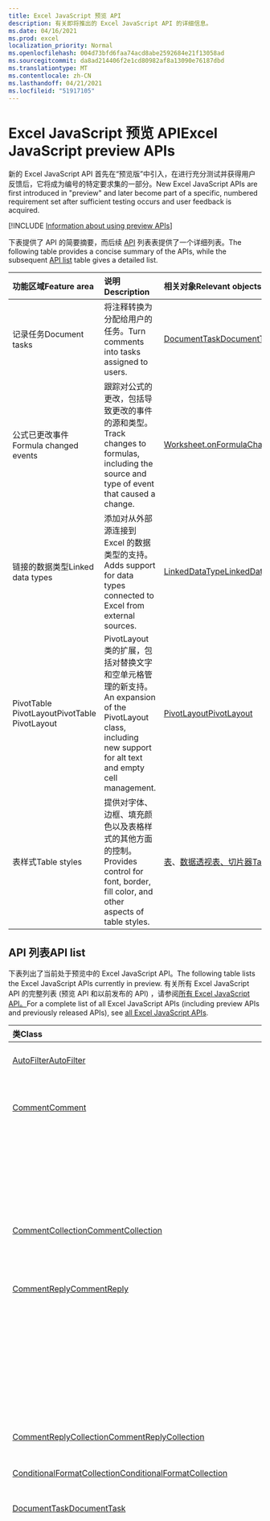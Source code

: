 ```yaml
---
title: Excel JavaScript 预览 API
description: 有关即将推出的 Excel JavaScript API 的详细信息。
ms.date: 04/16/2021
ms.prod: excel
localization_priority: Normal
ms.openlocfilehash: 004d73bfd6faa74acd8abe2592684e21f13058ad
ms.sourcegitcommit: da8ad214406f2e1cd80982af8a13090e76187dbd
ms.translationtype: MT
ms.contentlocale: zh-CN
ms.lasthandoff: 04/21/2021
ms.locfileid: "51917105"
---
```

# <a name="excel-javascript-preview-apis"></a><span data-ttu-id="39958-103">Excel JavaScript 预览 API</span><span class="sxs-lookup"><span data-stu-id="39958-103">Excel JavaScript preview APIs</span></span>

<span data-ttu-id="39958-104">新的 Excel JavaScript API 首先在“预览版”中引入，在进行充分测试并获得用户反馈后，它将成为编号的特定要求集的一部分。</span><span class="sxs-lookup"><span data-stu-id="39958-104">New Excel JavaScript APIs are first introduced in "preview" and later become part of a specific, numbered requirement set after sufficient testing occurs and user feedback is acquired.</span></span>

[!INCLUDE [Information about using preview APIs](../../includes/using-preview-apis-host.md)]

<span data-ttu-id="39958-105">下表提供了 API 的简要摘要，而后续 [API](#api-list) 列表表提供了一个详细列表。</span><span class="sxs-lookup"><span data-stu-id="39958-105">The following table provides a concise summary of the APIs, while the subsequent [API list](#api-list) table gives a detailed list.</span></span>

| <span data-ttu-id="39958-106">功能区域</span><span class="sxs-lookup"><span data-stu-id="39958-106">Feature area</span></span> | <span data-ttu-id="39958-107">说明</span><span class="sxs-lookup"><span data-stu-id="39958-107">Description</span></span> | <span data-ttu-id="39958-108">相关对象</span><span class="sxs-lookup"><span data-stu-id="39958-108">Relevant objects</span></span> |
|:--- |:--- |:--- |
| <span data-ttu-id="39958-109">记录任务</span><span class="sxs-lookup"><span data-stu-id="39958-109">Document tasks</span></span> | <span data-ttu-id="39958-110">将注释转换为分配给用户的任务。</span><span class="sxs-lookup"><span data-stu-id="39958-110">Turn comments into tasks assigned to users.</span></span> | [<span data-ttu-id="39958-111">DocumentTask</span><span class="sxs-lookup"><span data-stu-id="39958-111">DocumentTask</span></span>](/javascript/api/excel/excel.documenttask) |
| <span data-ttu-id="39958-112">公式已更改事件</span><span class="sxs-lookup"><span data-stu-id="39958-112">Formula changed events</span></span> | <span data-ttu-id="39958-113">跟踪对公式的更改，包括导致更改的事件的源和类型。</span><span class="sxs-lookup"><span data-stu-id="39958-113">Track changes to formulas, including the source and type of event that caused a change.</span></span> | [<span data-ttu-id="39958-114">Worksheet.onFormulaChanged</span><span class="sxs-lookup"><span data-stu-id="39958-114">Worksheet.onFormulaChanged</span></span>](/javascript/api/excel/excel.worksheet#onFormulaChanged)|
| <span data-ttu-id="39958-115">链接的数据类型</span><span class="sxs-lookup"><span data-stu-id="39958-115">Linked data types</span></span> | <span data-ttu-id="39958-116">添加对从外部源连接到 Excel 的数据类型的支持。</span><span class="sxs-lookup"><span data-stu-id="39958-116">Adds support for data types connected to Excel from external sources.</span></span> | [<span data-ttu-id="39958-117">LinkedDataType</span><span class="sxs-lookup"><span data-stu-id="39958-117">LinkedDataType</span></span>](/javascript/api/excel/excel.linkeddatatype)|
| <span data-ttu-id="39958-118">PivotTable PivotLayout</span><span class="sxs-lookup"><span data-stu-id="39958-118">PivotTable PivotLayout</span></span> | <span data-ttu-id="39958-119">PivotLayout 类的扩展，包括对替换文字和空单元格管理的新支持。</span><span class="sxs-lookup"><span data-stu-id="39958-119">An expansion of the PivotLayout class, including new support for alt text and empty cell management.</span></span> | [<span data-ttu-id="39958-120">PivotLayout</span><span class="sxs-lookup"><span data-stu-id="39958-120">PivotLayout</span></span>](/javascript/api/excel/excel.pivotlayout) |
| <span data-ttu-id="39958-121">表样式</span><span class="sxs-lookup"><span data-stu-id="39958-121">Table styles</span></span> | <span data-ttu-id="39958-122">提供对字体、边框、填充颜色以及表格样式的其他方面的控制。</span><span class="sxs-lookup"><span data-stu-id="39958-122">Provides control for font, border, fill color, and other aspects of table styles.</span></span> | <span data-ttu-id="39958-123">[表](/javascript/api/excel/excel.table)、[数据透视表](/javascript/api/excel/excel.pivottable)[、切片器](/javascript/api/excel/excel.slicer)</span><span class="sxs-lookup"><span data-stu-id="39958-123">[Table](/javascript/api/excel/excel.table), [PivotTable](/javascript/api/excel/excel.pivottable), [Slicer](/javascript/api/excel/excel.slicer)</span></span> |

## <a name="api-list"></a><span data-ttu-id="39958-124">API 列表</span><span class="sxs-lookup"><span data-stu-id="39958-124">API list</span></span>

<span data-ttu-id="39958-125">下表列出了当前处于预览中的 Excel JavaScript API。</span><span class="sxs-lookup"><span data-stu-id="39958-125">The following table lists the Excel JavaScript APIs currently in preview.</span></span> <span data-ttu-id="39958-126">有关所有 Excel JavaScript API 的完整列表 (预览 API 和以前发布的 API) ，请参阅[所有 Excel JavaScript API。](/javascript/api/excel?view=excel-js-preview&preserve-view=true)</span><span class="sxs-lookup"><span data-stu-id="39958-126">For a complete list of all Excel JavaScript APIs (including preview APIs and previously released APIs), see [all Excel JavaScript APIs](/javascript/api/excel?view=excel-js-preview&preserve-view=true).</span></span>

| <span data-ttu-id="39958-127">类</span><span class="sxs-lookup"><span data-stu-id="39958-127">Class</span></span> | <span data-ttu-id="39958-128">域</span><span class="sxs-lookup"><span data-stu-id="39958-128">Fields</span></span> | <span data-ttu-id="39958-129">说明</span><span class="sxs-lookup"><span data-stu-id="39958-129">Description</span></span> |
|:---|:---|:---|
|[<span data-ttu-id="39958-130">AutoFilter</span><span class="sxs-lookup"><span data-stu-id="39958-130">AutoFilter</span></span>](/javascript/api/excel/excel.autofilter)|[<span data-ttu-id="39958-131">clearColumnCriteria (columnIndex： number) </span><span class="sxs-lookup"><span data-stu-id="39958-131">clearColumnCriteria(columnIndex: number)</span></span>](/javascript/api/excel/excel.autofilter#clearcolumncriteria-columnindex-)|<span data-ttu-id="39958-132">清除自动筛选器的筛选条件。</span><span class="sxs-lookup"><span data-stu-id="39958-132">Clears the filter criteria of the AutoFilter.</span></span>|
|[<span data-ttu-id="39958-133">Comment</span><span class="sxs-lookup"><span data-stu-id="39958-133">Comment</span></span>](/javascript/api/excel/excel.comment)|[<span data-ttu-id="39958-134">assignTask (：Identity) </span><span class="sxs-lookup"><span data-stu-id="39958-134">assignTask(assignee: Identity)</span></span>](/javascript/api/excel/excel.comment#assigntask-assignee-)|<span data-ttu-id="39958-135">将附加到注释的任务作为委派者分配给给定用户。</span><span class="sxs-lookup"><span data-stu-id="39958-135">Assigns the task attached to the comment to the given user as an assignee.</span></span>|
||[<span data-ttu-id="39958-136">getTask () </span><span class="sxs-lookup"><span data-stu-id="39958-136">getTask()</span></span>](/javascript/api/excel/excel.comment#gettask--)|<span data-ttu-id="39958-137">获取与此注释关联的任务。</span><span class="sxs-lookup"><span data-stu-id="39958-137">Gets the task associated with this comment.</span></span>|
||[<span data-ttu-id="39958-138">getTaskOrNullObject () </span><span class="sxs-lookup"><span data-stu-id="39958-138">getTaskOrNullObject()</span></span>](/javascript/api/excel/excel.comment#gettaskornullobject--)|<span data-ttu-id="39958-139">获取与此注释关联的任务。</span><span class="sxs-lookup"><span data-stu-id="39958-139">Gets the task associated with this comment.</span></span>|
|[<span data-ttu-id="39958-140">CommentCollection</span><span class="sxs-lookup"><span data-stu-id="39958-140">CommentCollection</span></span>](/javascript/api/excel/excel.commentcollection)|[<span data-ttu-id="39958-141">getItemOrNullObject (commentId： string) </span><span class="sxs-lookup"><span data-stu-id="39958-141">getItemOrNullObject(commentId: string)</span></span>](/javascript/api/excel/excel.commentcollection#getitemornullobject-commentid-)|<span data-ttu-id="39958-142">根据其 ID 从集合中获取批注。</span><span class="sxs-lookup"><span data-stu-id="39958-142">Gets a comment from the collection based on its ID.</span></span>|
|[<span data-ttu-id="39958-143">CommentReply</span><span class="sxs-lookup"><span data-stu-id="39958-143">CommentReply</span></span>](/javascript/api/excel/excel.commentreply)|[<span data-ttu-id="39958-144">assignTask (：Identity) </span><span class="sxs-lookup"><span data-stu-id="39958-144">assignTask(assignee: Identity)</span></span>](/javascript/api/excel/excel.commentreply#assigntask-assignee-)|<span data-ttu-id="39958-145">将附加到注释的任务分配给指定用户作为唯一的代理人。</span><span class="sxs-lookup"><span data-stu-id="39958-145">Assigns the task attached to the comment to the given user as the sole assignee.</span></span>|
||[<span data-ttu-id="39958-146">getTask () </span><span class="sxs-lookup"><span data-stu-id="39958-146">getTask()</span></span>](/javascript/api/excel/excel.commentreply#gettask--)|<span data-ttu-id="39958-147">获取与此批注回复线程相关联的任务。</span><span class="sxs-lookup"><span data-stu-id="39958-147">Gets the task associated with this comment reply's thread.</span></span>|
||[<span data-ttu-id="39958-148">getTaskOrNullObject () </span><span class="sxs-lookup"><span data-stu-id="39958-148">getTaskOrNullObject()</span></span>](/javascript/api/excel/excel.commentreply#gettaskornullobject--)|<span data-ttu-id="39958-149">获取与此批注回复线程相关联的任务。</span><span class="sxs-lookup"><span data-stu-id="39958-149">Gets the task associated with this comment reply's thread.</span></span>|
|[<span data-ttu-id="39958-150">CommentReplyCollection</span><span class="sxs-lookup"><span data-stu-id="39958-150">CommentReplyCollection</span></span>](/javascript/api/excel/excel.commentreplycollection)|[<span data-ttu-id="39958-151">getItemOrNullObject (commentReplyId： string) </span><span class="sxs-lookup"><span data-stu-id="39958-151">getItemOrNullObject(commentReplyId: string)</span></span>](/javascript/api/excel/excel.commentreplycollection#getitemornullobject-commentreplyid-)|<span data-ttu-id="39958-152">返回由其 ID 标识的批注回复。</span><span class="sxs-lookup"><span data-stu-id="39958-152">Returns a comment reply identified by its ID.</span></span>|
|[<span data-ttu-id="39958-153">ConditionalFormatCollection</span><span class="sxs-lookup"><span data-stu-id="39958-153">ConditionalFormatCollection</span></span>](/javascript/api/excel/excel.conditionalformatcollection)|[<span data-ttu-id="39958-154">getItemOrNullObject(id: string)</span><span class="sxs-lookup"><span data-stu-id="39958-154">getItemOrNullObject(id: string)</span></span>](/javascript/api/excel/excel.conditionalformatcollection#getitemornullobject-id-)|<span data-ttu-id="39958-155">返回由 ID 标识的条件格式。</span><span class="sxs-lookup"><span data-stu-id="39958-155">Returns a conditional format identified by its ID.</span></span>|
|[<span data-ttu-id="39958-156">DocumentTask</span><span class="sxs-lookup"><span data-stu-id="39958-156">DocumentTask</span></span>](/javascript/api/excel/excel.documenttask)|[<span data-ttu-id="39958-157">percentComplete</span><span class="sxs-lookup"><span data-stu-id="39958-157">percentComplete</span></span>](/javascript/api/excel/excel.documenttask#percentcomplete)|<span data-ttu-id="39958-158">指定任务的完成百分比。</span><span class="sxs-lookup"><span data-stu-id="39958-158">Specifies the completion percentage of the task.</span></span>|
||[<span data-ttu-id="39958-159">priority</span><span class="sxs-lookup"><span data-stu-id="39958-159">priority</span></span>](/javascript/api/excel/excel.documenttask#priority)|<span data-ttu-id="39958-160">指定任务的优先级。</span><span class="sxs-lookup"><span data-stu-id="39958-160">Specifies the priority of the task.</span></span>|
||[<span data-ttu-id="39958-161">assignees</span><span class="sxs-lookup"><span data-stu-id="39958-161">assignees</span></span>](/javascript/api/excel/excel.documenttask#assignees)|<span data-ttu-id="39958-162">返回任务的被分配者的集合。</span><span class="sxs-lookup"><span data-stu-id="39958-162">Returns a collection of assignees of the task.</span></span>|
||[<span data-ttu-id="39958-163">更改</span><span class="sxs-lookup"><span data-stu-id="39958-163">changes</span></span>](/javascript/api/excel/excel.documenttask#changes)|<span data-ttu-id="39958-164">获取任务的更改记录。</span><span class="sxs-lookup"><span data-stu-id="39958-164">Gets the change records of the task.</span></span>|
||[<span data-ttu-id="39958-165">comment</span><span class="sxs-lookup"><span data-stu-id="39958-165">comment</span></span>](/javascript/api/excel/excel.documenttask#comment)|<span data-ttu-id="39958-166">获取与任务关联的注释。</span><span class="sxs-lookup"><span data-stu-id="39958-166">Gets the comment associated with the task.</span></span>|
||[<span data-ttu-id="39958-167">completedBy</span><span class="sxs-lookup"><span data-stu-id="39958-167">completedBy</span></span>](/javascript/api/excel/excel.documenttask#completedby)|<span data-ttu-id="39958-168">获取已完成该任务的最新用户。</span><span class="sxs-lookup"><span data-stu-id="39958-168">Gets the most recent user to have completed the task.</span></span>|
||[<span data-ttu-id="39958-169">completedDateTime</span><span class="sxs-lookup"><span data-stu-id="39958-169">completedDateTime</span></span>](/javascript/api/excel/excel.documenttask#completeddatetime)|<span data-ttu-id="39958-170">获取任务的完成日期和时间。</span><span class="sxs-lookup"><span data-stu-id="39958-170">Gets the date and time that the task was completed.</span></span>|
||[<span data-ttu-id="39958-171">createdBy</span><span class="sxs-lookup"><span data-stu-id="39958-171">createdBy</span></span>](/javascript/api/excel/excel.documenttask#createdby)|<span data-ttu-id="39958-172">获取创建任务的用户。</span><span class="sxs-lookup"><span data-stu-id="39958-172">Gets the user who created the task.</span></span>|
||[<span data-ttu-id="39958-173">createdDateTime</span><span class="sxs-lookup"><span data-stu-id="39958-173">createdDateTime</span></span>](/javascript/api/excel/excel.documenttask#createddatetime)|<span data-ttu-id="39958-174">获取任务的创建日期和时间。</span><span class="sxs-lookup"><span data-stu-id="39958-174">Gets the date and time that the task was created.</span></span>|
||[<span data-ttu-id="39958-175">id</span><span class="sxs-lookup"><span data-stu-id="39958-175">id</span></span>](/javascript/api/excel/excel.documenttask#id)|<span data-ttu-id="39958-176">获取任务的 ID。</span><span class="sxs-lookup"><span data-stu-id="39958-176">Gets the ID of the task.</span></span>|
||[<span data-ttu-id="39958-177">setStartAndDueDateTime (startDateTime： Date， dueDateTime： Date) </span><span class="sxs-lookup"><span data-stu-id="39958-177">setStartAndDueDateTime(startDateTime: Date, dueDateTime: Date)</span></span>](/javascript/api/excel/excel.documenttask#setstartandduedatetime-startdatetime--duedatetime-)|<span data-ttu-id="39958-178">更改任务的开始日期和截止日期。</span><span class="sxs-lookup"><span data-stu-id="39958-178">Changes the start and the due dates of the task.</span></span>|
||[<span data-ttu-id="39958-179">startAndDueDateTime</span><span class="sxs-lookup"><span data-stu-id="39958-179">startAndDueDateTime</span></span>](/javascript/api/excel/excel.documenttask#startandduedatetime)|<span data-ttu-id="39958-180">获取或设置任务应开始和到期的日期和时间。</span><span class="sxs-lookup"><span data-stu-id="39958-180">Gets or sets the date and time the task should start and is due.</span></span>|
||[<span data-ttu-id="39958-181">title</span><span class="sxs-lookup"><span data-stu-id="39958-181">title</span></span>](/javascript/api/excel/excel.documenttask#title)|<span data-ttu-id="39958-182">指定任务的标题。</span><span class="sxs-lookup"><span data-stu-id="39958-182">Specifies title of the task.</span></span>|
|[<span data-ttu-id="39958-183">DocumentTaskChange</span><span class="sxs-lookup"><span data-stu-id="39958-183">DocumentTaskChange</span></span>](/javascript/api/excel/excel.documenttaskchange)|[<span data-ttu-id="39958-184">被分派人</span><span class="sxs-lookup"><span data-stu-id="39958-184">assignee</span></span>](/javascript/api/excel/excel.documenttaskchange#assignee)|<span data-ttu-id="39958-185">表示分配给更改记录类型的任务的用户，或者从更改记录类型的任务 `assign` 中取消 `unassign` 分配的用户。</span><span class="sxs-lookup"><span data-stu-id="39958-185">Represents the user assigned to the task for an `assign` change record type, or the user unassigned from the task for an `unassign` change record type.</span></span>|
||[<span data-ttu-id="39958-186">changedBy</span><span class="sxs-lookup"><span data-stu-id="39958-186">changedBy</span></span>](/javascript/api/excel/excel.documenttaskchange#changedby)|<span data-ttu-id="39958-187">表示创建或更改任务的用户。</span><span class="sxs-lookup"><span data-stu-id="39958-187">Represents the user who created or changed the task.</span></span>|
||[<span data-ttu-id="39958-188">commentId</span><span class="sxs-lookup"><span data-stu-id="39958-188">commentId</span></span>](/javascript/api/excel/excel.documenttaskchange#commentid)|<span data-ttu-id="39958-189">表示 任务更改锁定的 或 `Comment` `CommentReply` 的 ID。</span><span class="sxs-lookup"><span data-stu-id="39958-189">Represents the ID of the `Comment` or `CommentReply` to which the task change is anchored.</span></span>|
||[<span data-ttu-id="39958-190">createdDateTime</span><span class="sxs-lookup"><span data-stu-id="39958-190">createdDateTime</span></span>](/javascript/api/excel/excel.documenttaskchange#createddatetime)|<span data-ttu-id="39958-191">表示任务更改记录的创建日期和时间。</span><span class="sxs-lookup"><span data-stu-id="39958-191">Represents the creation date and time of the task change record.</span></span>|
||[<span data-ttu-id="39958-192">dueDateTime</span><span class="sxs-lookup"><span data-stu-id="39958-192">dueDateTime</span></span>](/javascript/api/excel/excel.documenttaskchange#duedatetime)|<span data-ttu-id="39958-193">表示任务的截止日期和时间，以 UTC 时区表示。</span><span class="sxs-lookup"><span data-stu-id="39958-193">Represents the task's due date and time, in UTC time zone.</span></span>|
||[<span data-ttu-id="39958-194">id</span><span class="sxs-lookup"><span data-stu-id="39958-194">id</span></span>](/javascript/api/excel/excel.documenttaskchange#id)|<span data-ttu-id="39958-195">任务更改记录的 ID。</span><span class="sxs-lookup"><span data-stu-id="39958-195">ID for the task change record.</span></span>|
||[<span data-ttu-id="39958-196">percentComplete</span><span class="sxs-lookup"><span data-stu-id="39958-196">percentComplete</span></span>](/javascript/api/excel/excel.documenttaskchange#percentcomplete)|<span data-ttu-id="39958-197">表示任务的完成百分比。</span><span class="sxs-lookup"><span data-stu-id="39958-197">Represents the task's completion percentage.</span></span>|
||[<span data-ttu-id="39958-198">priority</span><span class="sxs-lookup"><span data-stu-id="39958-198">priority</span></span>](/javascript/api/excel/excel.documenttaskchange#priority)|<span data-ttu-id="39958-199">表示任务的优先级。</span><span class="sxs-lookup"><span data-stu-id="39958-199">Represents the task's priority.</span></span>|
||[<span data-ttu-id="39958-200">startDateTime</span><span class="sxs-lookup"><span data-stu-id="39958-200">startDateTime</span></span>](/javascript/api/excel/excel.documenttaskchange#startdatetime)|<span data-ttu-id="39958-201">表示任务的开始日期和时间，以 UTC 时区表示。</span><span class="sxs-lookup"><span data-stu-id="39958-201">Represents the task's start date and time, in UTC time zone.</span></span>|
||[<span data-ttu-id="39958-202">title</span><span class="sxs-lookup"><span data-stu-id="39958-202">title</span></span>](/javascript/api/excel/excel.documenttaskchange#title)|<span data-ttu-id="39958-203">表示任务的标题。</span><span class="sxs-lookup"><span data-stu-id="39958-203">Represents the task's title.</span></span>|
||[<span data-ttu-id="39958-204">类型</span><span class="sxs-lookup"><span data-stu-id="39958-204">type</span></span>](/javascript/api/excel/excel.documenttaskchange#type)|<span data-ttu-id="39958-205">表示任务更改记录的操作类型。</span><span class="sxs-lookup"><span data-stu-id="39958-205">Represents the action type of the task change record.</span></span>|
||[<span data-ttu-id="39958-206">undoHistoryId</span><span class="sxs-lookup"><span data-stu-id="39958-206">undoHistoryId</span></span>](/javascript/api/excel/excel.documenttaskchange#undohistoryid)|<span data-ttu-id="39958-207">表示 `DocumentTaskChange.id` 对更改记录类型撤消 `undo` 的属性。</span><span class="sxs-lookup"><span data-stu-id="39958-207">Represents the `DocumentTaskChange.id` property that was undone for the `undo` change record type.</span></span>|
|[<span data-ttu-id="39958-208">DocumentTaskChangeCollection</span><span class="sxs-lookup"><span data-stu-id="39958-208">DocumentTaskChangeCollection</span></span>](/javascript/api/excel/excel.documenttaskchangecollection)|[<span data-ttu-id="39958-209">getCount()</span><span class="sxs-lookup"><span data-stu-id="39958-209">getCount()</span></span>](/javascript/api/excel/excel.documenttaskchangecollection#getcount--)|<span data-ttu-id="39958-210">获取任务集合中的更改记录数。</span><span class="sxs-lookup"><span data-stu-id="39958-210">Gets the number of change records in the collection for the task.</span></span>|
||[<span data-ttu-id="39958-211">getItemAt(index: number)</span><span class="sxs-lookup"><span data-stu-id="39958-211">getItemAt(index: number)</span></span>](/javascript/api/excel/excel.documenttaskchangecollection#getitemat-index-)|<span data-ttu-id="39958-212">使用任务更改记录在集合中的索引获取该记录。</span><span class="sxs-lookup"><span data-stu-id="39958-212">Gets a task change record by using its index in the collection.</span></span>|
||[<span data-ttu-id="39958-213">items</span><span class="sxs-lookup"><span data-stu-id="39958-213">items</span></span>](/javascript/api/excel/excel.documenttaskchangecollection#items)|<span data-ttu-id="39958-214">获取此集合中已加载的子项。</span><span class="sxs-lookup"><span data-stu-id="39958-214">Gets the loaded child items in this collection.</span></span>|
|[<span data-ttu-id="39958-215">DocumentTaskCollection</span><span class="sxs-lookup"><span data-stu-id="39958-215">DocumentTaskCollection</span></span>](/javascript/api/excel/excel.documenttaskcollection)|[<span data-ttu-id="39958-216">getCount()</span><span class="sxs-lookup"><span data-stu-id="39958-216">getCount()</span></span>](/javascript/api/excel/excel.documenttaskcollection#getcount--)|<span data-ttu-id="39958-217">获取集合中的任务数。</span><span class="sxs-lookup"><span data-stu-id="39958-217">Gets the number of tasks in the collection.</span></span>|
||[<span data-ttu-id="39958-218">getItem(key: string)</span><span class="sxs-lookup"><span data-stu-id="39958-218">getItem(key: string)</span></span>](/javascript/api/excel/excel.documenttaskcollection#getitem-key-)|<span data-ttu-id="39958-219">使用其 ID 获取任务。</span><span class="sxs-lookup"><span data-stu-id="39958-219">Gets a task using its ID.</span></span>|
||[<span data-ttu-id="39958-220">getItemAt(index: number)</span><span class="sxs-lookup"><span data-stu-id="39958-220">getItemAt(index: number)</span></span>](/javascript/api/excel/excel.documenttaskcollection#getitemat-index-)|<span data-ttu-id="39958-221">按任务在集合中的索引获取任务。</span><span class="sxs-lookup"><span data-stu-id="39958-221">Gets a task by its index in the collection.</span></span>|
||[<span data-ttu-id="39958-222">getItemOrNullObject(key: string)</span><span class="sxs-lookup"><span data-stu-id="39958-222">getItemOrNullObject(key: string)</span></span>](/javascript/api/excel/excel.documenttaskcollection#getitemornullobject-key-)|<span data-ttu-id="39958-223">使用其 ID 获取任务。</span><span class="sxs-lookup"><span data-stu-id="39958-223">Gets a task using its ID.</span></span>|
||[<span data-ttu-id="39958-224">items</span><span class="sxs-lookup"><span data-stu-id="39958-224">items</span></span>](/javascript/api/excel/excel.documenttaskcollection#items)|<span data-ttu-id="39958-225">获取此集合中已加载的子项。</span><span class="sxs-lookup"><span data-stu-id="39958-225">Gets the loaded child items in this collection.</span></span>|
|[<span data-ttu-id="39958-226">DocumentTaskSchedule</span><span class="sxs-lookup"><span data-stu-id="39958-226">DocumentTaskSchedule</span></span>](/javascript/api/excel/excel.documenttaskschedule)|[<span data-ttu-id="39958-227">dueDateTime</span><span class="sxs-lookup"><span data-stu-id="39958-227">dueDateTime</span></span>](/javascript/api/excel/excel.documenttaskschedule#duedatetime)|<span data-ttu-id="39958-228">获取任务到期的日期和时间。</span><span class="sxs-lookup"><span data-stu-id="39958-228">Gets the date and time that the task is due.</span></span>|
||[<span data-ttu-id="39958-229">startDateTime</span><span class="sxs-lookup"><span data-stu-id="39958-229">startDateTime</span></span>](/javascript/api/excel/excel.documenttaskschedule#startdatetime)|<span data-ttu-id="39958-230">获取任务应开始的日期和时间。</span><span class="sxs-lookup"><span data-stu-id="39958-230">Gets the date and time that the task should start.</span></span>|
|[<span data-ttu-id="39958-231">FormulaChangedEventDetail</span><span class="sxs-lookup"><span data-stu-id="39958-231">FormulaChangedEventDetail</span></span>](/javascript/api/excel/excel.formulachangedeventdetail)|[<span data-ttu-id="39958-232">cellAddress</span><span class="sxs-lookup"><span data-stu-id="39958-232">cellAddress</span></span>](/javascript/api/excel/excel.formulachangedeventdetail#celladdress)|<span data-ttu-id="39958-233">包含已更改公式的单元格的地址。</span><span class="sxs-lookup"><span data-stu-id="39958-233">The address of the cell that contains the changed formula.</span></span>|
||[<span data-ttu-id="39958-234">previousFormula</span><span class="sxs-lookup"><span data-stu-id="39958-234">previousFormula</span></span>](/javascript/api/excel/excel.formulachangedeventdetail#previousformula)|<span data-ttu-id="39958-235">表示上一个公式，在更改之前。</span><span class="sxs-lookup"><span data-stu-id="39958-235">Represents the previous formula, before it was changed.</span></span>|
|[<span data-ttu-id="39958-236">GroupShapeCollection</span><span class="sxs-lookup"><span data-stu-id="39958-236">GroupShapeCollection</span></span>](/javascript/api/excel/excel.groupshapecollection)|[<span data-ttu-id="39958-237">getItemOrNullObject(key: string)</span><span class="sxs-lookup"><span data-stu-id="39958-237">getItemOrNullObject(key: string)</span></span>](/javascript/api/excel/excel.groupshapecollection#getitemornullobject-key-)|<span data-ttu-id="39958-238">使用形状的名称或 ID 获取形状。</span><span class="sxs-lookup"><span data-stu-id="39958-238">Gets a shape using its name or ID.</span></span>|
|[<span data-ttu-id="39958-239">标识</span><span class="sxs-lookup"><span data-stu-id="39958-239">Identity</span></span>](/javascript/api/excel/excel.identity)|[<span data-ttu-id="39958-240">displayName</span><span class="sxs-lookup"><span data-stu-id="39958-240">displayName</span></span>](/javascript/api/excel/excel.identity#displayname)|<span data-ttu-id="39958-241">表示用户的显示名称。</span><span class="sxs-lookup"><span data-stu-id="39958-241">Represents the user's display name.</span></span>|
||[<span data-ttu-id="39958-242">email</span><span class="sxs-lookup"><span data-stu-id="39958-242">email</span></span>](/javascript/api/excel/excel.identity#email)|<span data-ttu-id="39958-243">表示用户的电子邮件地址。</span><span class="sxs-lookup"><span data-stu-id="39958-243">Represents the user's email address.</span></span>|
||[<span data-ttu-id="39958-244">id</span><span class="sxs-lookup"><span data-stu-id="39958-244">id</span></span>](/javascript/api/excel/excel.identity#id)|<span data-ttu-id="39958-245">表示用户的唯一 ID。</span><span class="sxs-lookup"><span data-stu-id="39958-245">Represents the user's unique ID.</span></span>|
|[<span data-ttu-id="39958-246">IdentityCollection</span><span class="sxs-lookup"><span data-stu-id="39958-246">IdentityCollection</span></span>](/javascript/api/excel/excel.identitycollection)|[<span data-ttu-id="39958-247">add (assignee： Identity) </span><span class="sxs-lookup"><span data-stu-id="39958-247">add(assignee: Identity)</span></span>](/javascript/api/excel/excel.identitycollection#add-assignee-)|<span data-ttu-id="39958-248">向集合添加用户标识。</span><span class="sxs-lookup"><span data-stu-id="39958-248">Adds a user identity to the collection.</span></span>|
||[<span data-ttu-id="39958-249">clear()</span><span class="sxs-lookup"><span data-stu-id="39958-249">clear()</span></span>](/javascript/api/excel/excel.identitycollection#clear--)|<span data-ttu-id="39958-250">从集合中删除所有的用户标识。</span><span class="sxs-lookup"><span data-stu-id="39958-250">Removes all user identities from the collection.</span></span>|
||[<span data-ttu-id="39958-251">getCount()</span><span class="sxs-lookup"><span data-stu-id="39958-251">getCount()</span></span>](/javascript/api/excel/excel.identitycollection#getcount--)|<span data-ttu-id="39958-252">获取集合中项的数目。</span><span class="sxs-lookup"><span data-stu-id="39958-252">Gets the number of items in the collection.</span></span>|
||[<span data-ttu-id="39958-253">getItemAt(index: number)</span><span class="sxs-lookup"><span data-stu-id="39958-253">getItemAt(index: number)</span></span>](/javascript/api/excel/excel.identitycollection#getitemat-index-)|<span data-ttu-id="39958-254">使用文档在集合中的索引获取文档用户标识。</span><span class="sxs-lookup"><span data-stu-id="39958-254">Gets a document user identity by using its index in the collection.</span></span>|
||[<span data-ttu-id="39958-255">items</span><span class="sxs-lookup"><span data-stu-id="39958-255">items</span></span>](/javascript/api/excel/excel.identitycollection#items)|<span data-ttu-id="39958-256">获取此集合中已加载的子项。</span><span class="sxs-lookup"><span data-stu-id="39958-256">Gets the loaded child items in this collection.</span></span>|
||[<span data-ttu-id="39958-257">删除 (：标识) </span><span class="sxs-lookup"><span data-stu-id="39958-257">remove(assignee: Identity)</span></span>](/javascript/api/excel/excel.identitycollection#remove-assignee-)|<span data-ttu-id="39958-258">从集合中删除用户标识。</span><span class="sxs-lookup"><span data-stu-id="39958-258">Removes a user identity from the collection.</span></span>|
|[<span data-ttu-id="39958-259">IdentityEntity</span><span class="sxs-lookup"><span data-stu-id="39958-259">IdentityEntity</span></span>](/javascript/api/excel/excel.identityentity)|[<span data-ttu-id="39958-260">displayName</span><span class="sxs-lookup"><span data-stu-id="39958-260">displayName</span></span>](/javascript/api/excel/excel.identityentity#displayname)|<span data-ttu-id="39958-261">表示用户的显示名称。</span><span class="sxs-lookup"><span data-stu-id="39958-261">Represents the user's display name.</span></span>|
||[<span data-ttu-id="39958-262">email</span><span class="sxs-lookup"><span data-stu-id="39958-262">email</span></span>](/javascript/api/excel/excel.identityentity#email)|<span data-ttu-id="39958-263">表示用户的电子邮件地址。</span><span class="sxs-lookup"><span data-stu-id="39958-263">Represents the user's email address.</span></span>|
||[<span data-ttu-id="39958-264">id</span><span class="sxs-lookup"><span data-stu-id="39958-264">id</span></span>](/javascript/api/excel/excel.identityentity#id)|<span data-ttu-id="39958-265">表示用户的唯一 ID。</span><span class="sxs-lookup"><span data-stu-id="39958-265">Represents the user's unique ID.</span></span>|
|[<span data-ttu-id="39958-266">InsertWorksheetOptions</span><span class="sxs-lookup"><span data-stu-id="39958-266">InsertWorksheetOptions</span></span>](/javascript/api/excel/excel.insertworksheetoptions)|[<span data-ttu-id="39958-267">positionType</span><span class="sxs-lookup"><span data-stu-id="39958-267">positionType</span></span>](/javascript/api/excel/excel.insertworksheetoptions#positiontype)|<span data-ttu-id="39958-268">新工作表的当前工作簿中的插入位置。</span><span class="sxs-lookup"><span data-stu-id="39958-268">The insert position, in the current workbook, of the new worksheets.</span></span>|
||[<span data-ttu-id="39958-269">relativeTo</span><span class="sxs-lookup"><span data-stu-id="39958-269">relativeTo</span></span>](/javascript/api/excel/excel.insertworksheetoptions#relativeto)|<span data-ttu-id="39958-270">引用参数的当前工作簿中的 `WorksheetPositionType` 工作表。</span><span class="sxs-lookup"><span data-stu-id="39958-270">The worksheet in the current workbook that is referenced for the `WorksheetPositionType` parameter.</span></span>|
||[<span data-ttu-id="39958-271">sheetNamesToInsert</span><span class="sxs-lookup"><span data-stu-id="39958-271">sheetNamesToInsert</span></span>](/javascript/api/excel/excel.insertworksheetoptions#sheetnamestoinsert)|<span data-ttu-id="39958-272">要插入的单个工作表的名称。</span><span class="sxs-lookup"><span data-stu-id="39958-272">The names of individual worksheets to insert.</span></span>|
|[<span data-ttu-id="39958-273">LinkedDataType</span><span class="sxs-lookup"><span data-stu-id="39958-273">LinkedDataType</span></span>](/javascript/api/excel/excel.linkeddatatype)|[<span data-ttu-id="39958-274">dataProvider</span><span class="sxs-lookup"><span data-stu-id="39958-274">dataProvider</span></span>](/javascript/api/excel/excel.linkeddatatype#dataprovider)|<span data-ttu-id="39958-275">链接数据提供程序的数据提供程序数据类型。</span><span class="sxs-lookup"><span data-stu-id="39958-275">The name of the data provider for the linked data type.</span></span>|
||[<span data-ttu-id="39958-276">lastRefreshed</span><span class="sxs-lookup"><span data-stu-id="39958-276">lastRefreshed</span></span>](/javascript/api/excel/excel.linkeddatatype#lastrefreshed)|<span data-ttu-id="39958-277">自上次刷新链接工作簿时打开工作簿以来的本地数据类型日期和时间。</span><span class="sxs-lookup"><span data-stu-id="39958-277">The local time-zone date and time since the workbook was opened when the linked data type was last refreshed.</span></span>|
||[<span data-ttu-id="39958-278">name</span><span class="sxs-lookup"><span data-stu-id="39958-278">name</span></span>](/javascript/api/excel/excel.linkeddatatype#name)|<span data-ttu-id="39958-279">链接对象数据类型。</span><span class="sxs-lookup"><span data-stu-id="39958-279">The name of the linked data type.</span></span>|
||[<span data-ttu-id="39958-280">periodicRefreshInterval</span><span class="sxs-lookup"><span data-stu-id="39958-280">periodicRefreshInterval</span></span>](/javascript/api/excel/excel.linkeddatatype#periodicrefreshinterval)|<span data-ttu-id="39958-281">链接对象刷新频率（以秒数据类型设置为 `refreshMode` "Periodic"时刷新。</span><span class="sxs-lookup"><span data-stu-id="39958-281">The frequency, in seconds, at which the linked data type is refreshed if `refreshMode` is set to "Periodic".</span></span>|
||[<span data-ttu-id="39958-282">refreshMode</span><span class="sxs-lookup"><span data-stu-id="39958-282">refreshMode</span></span>](/javascript/api/excel/excel.linkeddatatype#refreshmode)|<span data-ttu-id="39958-283">用于检索链接数据数据类型的机制。</span><span class="sxs-lookup"><span data-stu-id="39958-283">The mechanism by which the data for the linked data type is retrieved.</span></span>|
||[<span data-ttu-id="39958-284">服务 Id</span><span class="sxs-lookup"><span data-stu-id="39958-284">serviceId</span></span>](/javascript/api/excel/excel.linkeddatatype#serviceid)|<span data-ttu-id="39958-285">链接对象的唯一数据类型。</span><span class="sxs-lookup"><span data-stu-id="39958-285">The unique ID of the linked data type.</span></span>|
||[<span data-ttu-id="39958-286">supportedRefreshModes</span><span class="sxs-lookup"><span data-stu-id="39958-286">supportedRefreshModes</span></span>](/javascript/api/excel/excel.linkeddatatype#supportedrefreshmodes)|<span data-ttu-id="39958-287">返回一个数组，该数组包含链接对象支持的所有数据类型。</span><span class="sxs-lookup"><span data-stu-id="39958-287">Returns an array with all the refresh modes supported by the linked data type.</span></span>|
||[<span data-ttu-id="39958-288">requestRefresh () </span><span class="sxs-lookup"><span data-stu-id="39958-288">requestRefresh()</span></span>](/javascript/api/excel/excel.linkeddatatype#requestrefresh--)|<span data-ttu-id="39958-289">请求刷新链接数据类型。</span><span class="sxs-lookup"><span data-stu-id="39958-289">Makes a request to refresh the linked data type.</span></span>|
||[<span data-ttu-id="39958-290">requestSetRefreshMode (refreshMode：Excel.LinkedDataTypeRefreshMode) </span><span class="sxs-lookup"><span data-stu-id="39958-290">requestSetRefreshMode(refreshMode: Excel.LinkedDataTypeRefreshMode)</span></span>](/javascript/api/excel/excel.linkeddatatype#requestsetrefreshmode-refreshmode-)|<span data-ttu-id="39958-291">请求更改此链接的刷新数据类型。</span><span class="sxs-lookup"><span data-stu-id="39958-291">Makes a request to change the refresh mode for this linked data type.</span></span>|
|[<span data-ttu-id="39958-292">LinkedDataTypeAddedEventArgs</span><span class="sxs-lookup"><span data-stu-id="39958-292">LinkedDataTypeAddedEventArgs</span></span>](/javascript/api/excel/excel.linkeddatatypeaddedeventargs)|[<span data-ttu-id="39958-293">服务 Id</span><span class="sxs-lookup"><span data-stu-id="39958-293">serviceId</span></span>](/javascript/api/excel/excel.linkeddatatypeaddedeventargs#serviceid)|<span data-ttu-id="39958-294">新链接对象的唯一 ID 数据类型。</span><span class="sxs-lookup"><span data-stu-id="39958-294">The unique ID of the new linked data type.</span></span>|
||[<span data-ttu-id="39958-295">source</span><span class="sxs-lookup"><span data-stu-id="39958-295">source</span></span>](/javascript/api/excel/excel.linkeddatatypeaddedeventargs#source)|<span data-ttu-id="39958-296">获取事件源。</span><span class="sxs-lookup"><span data-stu-id="39958-296">Gets the source of the event.</span></span>|
||[<span data-ttu-id="39958-297">type</span><span class="sxs-lookup"><span data-stu-id="39958-297">type</span></span>](/javascript/api/excel/excel.linkeddatatypeaddedeventargs#type)|<span data-ttu-id="39958-298">获取事件的类型。</span><span class="sxs-lookup"><span data-stu-id="39958-298">Gets the type of the event.</span></span>|
|[<span data-ttu-id="39958-299">LinkedDataTypeCollection</span><span class="sxs-lookup"><span data-stu-id="39958-299">LinkedDataTypeCollection</span></span>](/javascript/api/excel/excel.linkeddatatypecollection)|[<span data-ttu-id="39958-300">getCount()</span><span class="sxs-lookup"><span data-stu-id="39958-300">getCount()</span></span>](/javascript/api/excel/excel.linkeddatatypecollection#getcount--)|<span data-ttu-id="39958-301">获取集合中链接的数据类型的数量。</span><span class="sxs-lookup"><span data-stu-id="39958-301">Gets the number of linked data types in the collection.</span></span>|
||[<span data-ttu-id="39958-302">getItem (键：number) </span><span class="sxs-lookup"><span data-stu-id="39958-302">getItem(key: number)</span></span>](/javascript/api/excel/excel.linkeddatatypecollection#getitem-key-)|<span data-ttu-id="39958-303">按服务 ID 数据类型链接的标识符。</span><span class="sxs-lookup"><span data-stu-id="39958-303">Gets a linked data type by service ID.</span></span>|
||[<span data-ttu-id="39958-304">getItemAt(index: number)</span><span class="sxs-lookup"><span data-stu-id="39958-304">getItemAt(index: number)</span></span>](/javascript/api/excel/excel.linkeddatatypecollection#getitemat-index-)|<span data-ttu-id="39958-305">按集合数据类型索引获取链接对象。</span><span class="sxs-lookup"><span data-stu-id="39958-305">Gets a linked data type by its index in the collection.</span></span>|
||[<span data-ttu-id="39958-306">getItemOrNullObject (键：number) </span><span class="sxs-lookup"><span data-stu-id="39958-306">getItemOrNullObject(key: number)</span></span>](/javascript/api/excel/excel.linkeddatatypecollection#getitemornullobject-key-)|<span data-ttu-id="39958-307">按 ID 数据类型链接的标识符。</span><span class="sxs-lookup"><span data-stu-id="39958-307">Gets a linked data type by ID.</span></span>|
||[<span data-ttu-id="39958-308">items</span><span class="sxs-lookup"><span data-stu-id="39958-308">items</span></span>](/javascript/api/excel/excel.linkeddatatypecollection#items)|<span data-ttu-id="39958-309">获取此集合中已加载的子项。</span><span class="sxs-lookup"><span data-stu-id="39958-309">Gets the loaded child items in this collection.</span></span>|
||[<span data-ttu-id="39958-310">requestRefreshAll () </span><span class="sxs-lookup"><span data-stu-id="39958-310">requestRefreshAll()</span></span>](/javascript/api/excel/excel.linkeddatatypecollection#requestrefreshall--)|<span data-ttu-id="39958-311">请求刷新集合中所有链接的数据类型。</span><span class="sxs-lookup"><span data-stu-id="39958-311">Makes a request to refresh all the linked data types in the collection.</span></span>|
|[<span data-ttu-id="39958-312">NamedSheetViewCollection</span><span class="sxs-lookup"><span data-stu-id="39958-312">NamedSheetViewCollection</span></span>](/javascript/api/excel/excel.namedsheetviewcollection)|[<span data-ttu-id="39958-313">getItemOrNullObject(key: string)</span><span class="sxs-lookup"><span data-stu-id="39958-313">getItemOrNullObject(key: string)</span></span>](/javascript/api/excel/excel.namedsheetviewcollection#getitemornullobject-key-)|<span data-ttu-id="39958-314">使用工作表视图的名称获取工作表视图。</span><span class="sxs-lookup"><span data-stu-id="39958-314">Gets a sheet view using its name.</span></span>|
|[<span data-ttu-id="39958-315">PivotLayout</span><span class="sxs-lookup"><span data-stu-id="39958-315">PivotLayout</span></span>](/javascript/api/excel/excel.pivotlayout)|[<span data-ttu-id="39958-316">altTextDescription</span><span class="sxs-lookup"><span data-stu-id="39958-316">altTextDescription</span></span>](/javascript/api/excel/excel.pivotlayout#alttextdescription)|<span data-ttu-id="39958-317">数据透视表的替换文字说明。</span><span class="sxs-lookup"><span data-stu-id="39958-317">The alt text description of the PivotTable.</span></span>|
||[<span data-ttu-id="39958-318">altTextTitle</span><span class="sxs-lookup"><span data-stu-id="39958-318">altTextTitle</span></span>](/javascript/api/excel/excel.pivotlayout#alttexttitle)|<span data-ttu-id="39958-319">数据透视表的替换文字标题。</span><span class="sxs-lookup"><span data-stu-id="39958-319">The alt text title of the PivotTable.</span></span>|
||[<span data-ttu-id="39958-320">displayBlankLineAfterEachItem (显示：boolean) </span><span class="sxs-lookup"><span data-stu-id="39958-320">displayBlankLineAfterEachItem(display: boolean)</span></span>](/javascript/api/excel/excel.pivotlayout#displayblanklineaftereachitem-display-)|<span data-ttu-id="39958-321">设置是否在每一项后显示一个空行。</span><span class="sxs-lookup"><span data-stu-id="39958-321">Sets whether or not to display a blank line after each item.</span></span>|
||[<span data-ttu-id="39958-322">emptyCellText</span><span class="sxs-lookup"><span data-stu-id="39958-322">emptyCellText</span></span>](/javascript/api/excel/excel.pivotlayout#emptycelltext)|<span data-ttu-id="39958-323">如果 为 ，则自动填充到数据透视表中任何空单元格中的文本 `fillEmptyCells == true` 。</span><span class="sxs-lookup"><span data-stu-id="39958-323">The text that is automatically filled into any empty cell in the PivotTable if `fillEmptyCells == true`.</span></span>|
||[<span data-ttu-id="39958-324">fillEmptyCells</span><span class="sxs-lookup"><span data-stu-id="39958-324">fillEmptyCells</span></span>](/javascript/api/excel/excel.pivotlayout#fillemptycells)|<span data-ttu-id="39958-325">指定是否应该使用 填充数据透视表中的空单元格 `emptyCellText` 。</span><span class="sxs-lookup"><span data-stu-id="39958-325">Specifies whether empty cells in the PivotTable should be populated with the `emptyCellText`.</span></span>|
||[<span data-ttu-id="39958-326">getCell(dataHierarchy: DataPivotHierarchy \| string, rowItems: Array<PivotItem \| string>, columnItems: Array<PivotItem \| string>)</span><span class="sxs-lookup"><span data-stu-id="39958-326">getCell(dataHierarchy: DataPivotHierarchy \| string, rowItems: Array<PivotItem \| string>, columnItems: Array<PivotItem \| string>)</span></span>](/javascript/api/excel/excel.pivotlayout#getcell-datahierarchy--rowitems--columnitems-)|<span data-ttu-id="39958-327">根据数据层次结构以及各自层次结构的行和列项，获取数据透视表中的唯一单元格。</span><span class="sxs-lookup"><span data-stu-id="39958-327">Gets a unique cell in the PivotTable based on a data hierarchy and the row and column items of their respective hierarchies.</span></span>|
||[<span data-ttu-id="39958-328">pivotStyle</span><span class="sxs-lookup"><span data-stu-id="39958-328">pivotStyle</span></span>](/javascript/api/excel/excel.pivotlayout#pivotstyle)|<span data-ttu-id="39958-329">应用于数据透视表的样式。</span><span class="sxs-lookup"><span data-stu-id="39958-329">The style applied to the PivotTable.</span></span>|
||[<span data-ttu-id="39958-330">repeatAllItemLabels (repeatLabels：boolean) </span><span class="sxs-lookup"><span data-stu-id="39958-330">repeatAllItemLabels(repeatLabels: boolean)</span></span>](/javascript/api/excel/excel.pivotlayout#repeatallitemlabels-repeatlabels-)|<span data-ttu-id="39958-331">设置数据透视表中所有字段的"重复所有项目标签"设置。</span><span class="sxs-lookup"><span data-stu-id="39958-331">Sets the "repeat all item labels" setting across all fields in the PivotTable.</span></span>|
||[<span data-ttu-id="39958-332">setStyle (样式：string \| PivotTableStyle \| BuiltInPivotTableStyle) </span><span class="sxs-lookup"><span data-stu-id="39958-332">setStyle(style: string \| PivotTableStyle \| BuiltInPivotTableStyle)</span></span>](/javascript/api/excel/excel.pivotlayout#setstyle-style-)|<span data-ttu-id="39958-333">设置应用于数据透视表的样式。</span><span class="sxs-lookup"><span data-stu-id="39958-333">Sets the style applied to the PivotTable.</span></span>|
||[<span data-ttu-id="39958-334">showFieldHeaders</span><span class="sxs-lookup"><span data-stu-id="39958-334">showFieldHeaders</span></span>](/javascript/api/excel/excel.pivotlayout#showfieldheaders)|<span data-ttu-id="39958-335">指定数据透视表是否显示字段标题 (字段标题和筛选器下拉列表) 。</span><span class="sxs-lookup"><span data-stu-id="39958-335">Specifies whether the PivotTable displays field headers (field captions and filter drop-downs).</span></span>|
|[<span data-ttu-id="39958-336">PivotTable</span><span class="sxs-lookup"><span data-stu-id="39958-336">PivotTable</span></span>](/javascript/api/excel/excel.pivottable)|[<span data-ttu-id="39958-337">refreshOnOpen</span><span class="sxs-lookup"><span data-stu-id="39958-337">refreshOnOpen</span></span>](/javascript/api/excel/excel.pivottable#refreshonopen)|<span data-ttu-id="39958-338">指定工作簿打开时数据透视表是否刷新。</span><span class="sxs-lookup"><span data-stu-id="39958-338">Specifies whether the PivotTable refreshes when the workbook opens.</span></span>|
|[<span data-ttu-id="39958-339">PivotTableScopedCollection</span><span class="sxs-lookup"><span data-stu-id="39958-339">PivotTableScopedCollection</span></span>](/javascript/api/excel/excel.pivottablescopedcollection)|[<span data-ttu-id="39958-340">getFirstOrNullObject () </span><span class="sxs-lookup"><span data-stu-id="39958-340">getFirstOrNullObject()</span></span>](/javascript/api/excel/excel.pivottablescopedcollection#getfirstornullobject--)|<span data-ttu-id="39958-341">获取集合中的第一个数据透视表。</span><span class="sxs-lookup"><span data-stu-id="39958-341">Gets the first PivotTable in the collection.</span></span>|
|[<span data-ttu-id="39958-342">区域</span><span class="sxs-lookup"><span data-stu-id="39958-342">Range</span></span>](/javascript/api/excel/excel.range)|[<span data-ttu-id="39958-343">getDependents () </span><span class="sxs-lookup"><span data-stu-id="39958-343">getDependents()</span></span>](/javascript/api/excel/excel.range#getdependents--)|<span data-ttu-id="39958-344">返回一个对象，该对象表示包含同一工作表或多个工作表中单元格的所有 `WorkbookRangeAreas` 从属单元格的范围。</span><span class="sxs-lookup"><span data-stu-id="39958-344">Returns a `WorkbookRangeAreas` object that represents the range containing all the dependents of a cell in the same worksheet or in multiple worksheets.</span></span>|
||[<span data-ttu-id="39958-345">getDirectDependents () </span><span class="sxs-lookup"><span data-stu-id="39958-345">getDirectDependents()</span></span>](/javascript/api/excel/excel.range#getdirectdependents--)|<span data-ttu-id="39958-346">返回一个对象，该对象表示包含同一工作表或多个工作表中单元格的所有直接从属 `WorkbookRangeAreas` 单元格的范围。</span><span class="sxs-lookup"><span data-stu-id="39958-346">Returns a `WorkbookRangeAreas` object that represents the range containing all the direct dependents of a cell in the same worksheet or in multiple worksheets.</span></span>|
||[<span data-ttu-id="39958-347">getMergedAreasOrNullObject () </span><span class="sxs-lookup"><span data-stu-id="39958-347">getMergedAreasOrNullObject()</span></span>](/javascript/api/excel/excel.range#getmergedareasornullobject--)|<span data-ttu-id="39958-348">返回一个 RangeAreas 对象，该对象代表此范围中的合并区域。</span><span class="sxs-lookup"><span data-stu-id="39958-348">Returns a RangeAreas object that represents the merged areas in this range.</span></span>|
||[<span data-ttu-id="39958-349">getPrecedents () </span><span class="sxs-lookup"><span data-stu-id="39958-349">getPrecedents()</span></span>](/javascript/api/excel/excel.range#getprecedents--)|<span data-ttu-id="39958-350">返回一个对象，该对象代表包含同一工作表或多个工作表中单元格的所有引用 `WorkbookRangeAreas` 单元格的范围。</span><span class="sxs-lookup"><span data-stu-id="39958-350">Returns a `WorkbookRangeAreas` object that represents the range containing all the precedents of a cell in the same worksheet or in multiple worksheets.</span></span>|
|[<span data-ttu-id="39958-351">RefreshModeChangedEventArgs</span><span class="sxs-lookup"><span data-stu-id="39958-351">RefreshModeChangedEventArgs</span></span>](/javascript/api/excel/excel.refreshmodechangedeventargs)|[<span data-ttu-id="39958-352">refreshMode</span><span class="sxs-lookup"><span data-stu-id="39958-352">refreshMode</span></span>](/javascript/api/excel/excel.refreshmodechangedeventargs#refreshmode)|<span data-ttu-id="39958-353">链接的数据类型刷新模式。</span><span class="sxs-lookup"><span data-stu-id="39958-353">The linked data type refresh mode.</span></span>|
||[<span data-ttu-id="39958-354">服务 Id</span><span class="sxs-lookup"><span data-stu-id="39958-354">serviceId</span></span>](/javascript/api/excel/excel.refreshmodechangedeventargs#serviceid)|<span data-ttu-id="39958-355">刷新模式已更改的对象的唯一 ID。</span><span class="sxs-lookup"><span data-stu-id="39958-355">The unique ID of the object whose refresh mode was changed.</span></span>|
||[<span data-ttu-id="39958-356">source</span><span class="sxs-lookup"><span data-stu-id="39958-356">source</span></span>](/javascript/api/excel/excel.refreshmodechangedeventargs#source)|<span data-ttu-id="39958-357">获取事件源。</span><span class="sxs-lookup"><span data-stu-id="39958-357">Gets the source of the event.</span></span>|
||[<span data-ttu-id="39958-358">type</span><span class="sxs-lookup"><span data-stu-id="39958-358">type</span></span>](/javascript/api/excel/excel.refreshmodechangedeventargs#type)|<span data-ttu-id="39958-359">获取事件的类型。</span><span class="sxs-lookup"><span data-stu-id="39958-359">Gets the type of the event.</span></span>|
|[<span data-ttu-id="39958-360">RefreshRequestCompletedEventArgs</span><span class="sxs-lookup"><span data-stu-id="39958-360">RefreshRequestCompletedEventArgs</span></span>](/javascript/api/excel/excel.refreshrequestcompletedeventargs)|[<span data-ttu-id="39958-361">已刷新</span><span class="sxs-lookup"><span data-stu-id="39958-361">refreshed</span></span>](/javascript/api/excel/excel.refreshrequestcompletedeventargs#refreshed)|<span data-ttu-id="39958-362">指示刷新请求是否成功。</span><span class="sxs-lookup"><span data-stu-id="39958-362">Indicates if the request to refresh was successful.</span></span>|
||[<span data-ttu-id="39958-363">服务 Id</span><span class="sxs-lookup"><span data-stu-id="39958-363">serviceId</span></span>](/javascript/api/excel/excel.refreshrequestcompletedeventargs#serviceid)|<span data-ttu-id="39958-364">已完成刷新请求的对象的唯一 ID。</span><span class="sxs-lookup"><span data-stu-id="39958-364">The unique ID of the object whose refresh request was completed.</span></span>|
||[<span data-ttu-id="39958-365">source</span><span class="sxs-lookup"><span data-stu-id="39958-365">source</span></span>](/javascript/api/excel/excel.refreshrequestcompletedeventargs#source)|<span data-ttu-id="39958-366">获取事件源。</span><span class="sxs-lookup"><span data-stu-id="39958-366">Gets the source of the event.</span></span>|
||[<span data-ttu-id="39958-367">type</span><span class="sxs-lookup"><span data-stu-id="39958-367">type</span></span>](/javascript/api/excel/excel.refreshrequestcompletedeventargs#type)|<span data-ttu-id="39958-368">获取事件的类型。</span><span class="sxs-lookup"><span data-stu-id="39958-368">Gets the type of the event.</span></span>|
||[<span data-ttu-id="39958-369">warnings</span><span class="sxs-lookup"><span data-stu-id="39958-369">warnings</span></span>](/javascript/api/excel/excel.refreshrequestcompletedeventargs#warnings)|<span data-ttu-id="39958-370">包含从刷新请求生成的任何警告的数组。</span><span class="sxs-lookup"><span data-stu-id="39958-370">An array that contains any warnings generated from the refresh request.</span></span>|
|[<span data-ttu-id="39958-371">ShapeCollection</span><span class="sxs-lookup"><span data-stu-id="39958-371">ShapeCollection</span></span>](/javascript/api/excel/excel.shapecollection)|[<span data-ttu-id="39958-372">addSvg(xml: string)</span><span class="sxs-lookup"><span data-stu-id="39958-372">addSvg(xml: string)</span></span>](/javascript/api/excel/excel.shapecollection#addsvg-xml-)|<span data-ttu-id="39958-373">从 XML 字符串创建可缩放的矢量图形 (SVG) 并将其添加到工作表。</span><span class="sxs-lookup"><span data-stu-id="39958-373">Creates a scalable vector graphic (SVG) from an XML string and adds it to the worksheet.</span></span>|
||[<span data-ttu-id="39958-374">getItemOrNullObject(key: string)</span><span class="sxs-lookup"><span data-stu-id="39958-374">getItemOrNullObject(key: string)</span></span>](/javascript/api/excel/excel.shapecollection#getitemornullobject-key-)|<span data-ttu-id="39958-375">使用形状的名称或 ID 获取形状。</span><span class="sxs-lookup"><span data-stu-id="39958-375">Gets a shape using its name or ID.</span></span>|
|[<span data-ttu-id="39958-376">Slicer</span><span class="sxs-lookup"><span data-stu-id="39958-376">Slicer</span></span>](/javascript/api/excel/excel.slicer)|[<span data-ttu-id="39958-377">nameInFormula</span><span class="sxs-lookup"><span data-stu-id="39958-377">nameInFormula</span></span>](/javascript/api/excel/excel.slicer#nameinformula)|<span data-ttu-id="39958-378">表示公式中使用切片器名称。</span><span class="sxs-lookup"><span data-stu-id="39958-378">Represents the slicer name used in the formula.</span></span>|
||[<span data-ttu-id="39958-379">slicerStyle</span><span class="sxs-lookup"><span data-stu-id="39958-379">slicerStyle</span></span>](/javascript/api/excel/excel.slicer#slicerstyle)|<span data-ttu-id="39958-380">应用于切片器的样式。</span><span class="sxs-lookup"><span data-stu-id="39958-380">The style applied to the slicer.</span></span>|
||[<span data-ttu-id="39958-381">setStyle (样式：字符串 \| SlicerStyle \| BuiltInSlicerStyle) </span><span class="sxs-lookup"><span data-stu-id="39958-381">setStyle(style: string \| SlicerStyle \| BuiltInSlicerStyle)</span></span>](/javascript/api/excel/excel.slicer#setstyle-style-)|<span data-ttu-id="39958-382">设置应用于切片器的样式。</span><span class="sxs-lookup"><span data-stu-id="39958-382">Sets the style applied to the slicer.</span></span>|
|[<span data-ttu-id="39958-383">StyleCollection</span><span class="sxs-lookup"><span data-stu-id="39958-383">StyleCollection</span></span>](/javascript/api/excel/excel.stylecollection)|[<span data-ttu-id="39958-384">getItemOrNullObject(name: string)</span><span class="sxs-lookup"><span data-stu-id="39958-384">getItemOrNullObject(name: string)</span></span>](/javascript/api/excel/excel.stylecollection#getitemornullobject-name-)|<span data-ttu-id="39958-385">按名称获取样式。</span><span class="sxs-lookup"><span data-stu-id="39958-385">Gets a style by name.</span></span>|
|[<span data-ttu-id="39958-386">Table</span><span class="sxs-lookup"><span data-stu-id="39958-386">Table</span></span>](/javascript/api/excel/excel.table)|[<span data-ttu-id="39958-387">clearStyle()</span><span class="sxs-lookup"><span data-stu-id="39958-387">clearStyle()</span></span>](/javascript/api/excel/excel.table#clearstyle--)|<span data-ttu-id="39958-388">将表格更改为使用默认表格样式。</span><span class="sxs-lookup"><span data-stu-id="39958-388">Changes the table to use the default table style.</span></span>|
||[<span data-ttu-id="39958-389">onFiltered</span><span class="sxs-lookup"><span data-stu-id="39958-389">onFiltered</span></span>](/javascript/api/excel/excel.table#onfiltered)|<span data-ttu-id="39958-390">在将筛选器应用于特定表时发生。</span><span class="sxs-lookup"><span data-stu-id="39958-390">Occurs when a filter is applied on a specific table.</span></span>|
||[<span data-ttu-id="39958-391">tableStyle</span><span class="sxs-lookup"><span data-stu-id="39958-391">tableStyle</span></span>](/javascript/api/excel/excel.table#tablestyle)|<span data-ttu-id="39958-392">应用于表格的样式。</span><span class="sxs-lookup"><span data-stu-id="39958-392">The style applied to the table.</span></span>|
||[<span data-ttu-id="39958-393">setStyle (样式：string \| TableStyle \| BuiltInTableStyle) </span><span class="sxs-lookup"><span data-stu-id="39958-393">setStyle(style: string \| TableStyle \| BuiltInTableStyle)</span></span>](/javascript/api/excel/excel.table#setstyle-style-)|<span data-ttu-id="39958-394">设置应用于表格的样式。</span><span class="sxs-lookup"><span data-stu-id="39958-394">Sets the style applied to the table.</span></span>|
|[<span data-ttu-id="39958-395">TableCollection</span><span class="sxs-lookup"><span data-stu-id="39958-395">TableCollection</span></span>](/javascript/api/excel/excel.tablecollection)|[<span data-ttu-id="39958-396">onFiltered</span><span class="sxs-lookup"><span data-stu-id="39958-396">onFiltered</span></span>](/javascript/api/excel/excel.tablecollection#onfiltered)|<span data-ttu-id="39958-397">在工作簿或工作表的任何表上应用筛选器时发生。</span><span class="sxs-lookup"><span data-stu-id="39958-397">Occurs when a filter is applied on any table in a workbook, or a worksheet.</span></span>|
|[<span data-ttu-id="39958-398">TableFilteredEventArgs</span><span class="sxs-lookup"><span data-stu-id="39958-398">TableFilteredEventArgs</span></span>](/javascript/api/excel/excel.tablefilteredeventargs)|[<span data-ttu-id="39958-399">tableId</span><span class="sxs-lookup"><span data-stu-id="39958-399">tableId</span></span>](/javascript/api/excel/excel.tablefilteredeventargs#tableid)|<span data-ttu-id="39958-400">获取应用筛选器的表的 ID。</span><span class="sxs-lookup"><span data-stu-id="39958-400">Gets the ID of the table in which the filter is applied.</span></span>|
||[<span data-ttu-id="39958-401">type</span><span class="sxs-lookup"><span data-stu-id="39958-401">type</span></span>](/javascript/api/excel/excel.tablefilteredeventargs#type)|<span data-ttu-id="39958-402">获取事件的类型。</span><span class="sxs-lookup"><span data-stu-id="39958-402">Gets the type of the event.</span></span>|
||[<span data-ttu-id="39958-403">worksheetId</span><span class="sxs-lookup"><span data-stu-id="39958-403">worksheetId</span></span>](/javascript/api/excel/excel.tablefilteredeventargs#worksheetid)|<span data-ttu-id="39958-404">获取包含表格的工作表的 ID。</span><span class="sxs-lookup"><span data-stu-id="39958-404">Gets the ID of the worksheet which contains the table.</span></span>|
|[<span data-ttu-id="39958-405">TableScopedCollection</span><span class="sxs-lookup"><span data-stu-id="39958-405">TableScopedCollection</span></span>](/javascript/api/excel/excel.tablescopedcollection)|[<span data-ttu-id="39958-406">getItemOrNullObject(key: string)</span><span class="sxs-lookup"><span data-stu-id="39958-406">getItemOrNullObject(key: string)</span></span>](/javascript/api/excel/excel.tablescopedcollection#getitemornullobject-key-)|<span data-ttu-id="39958-407">按名称或 ID 获取表。</span><span class="sxs-lookup"><span data-stu-id="39958-407">Gets a table by name or ID.</span></span>|
|[<span data-ttu-id="39958-408">Workbook</span><span class="sxs-lookup"><span data-stu-id="39958-408">Workbook</span></span>](/javascript/api/excel/excel.workbook)|[<span data-ttu-id="39958-409">insertWorksheetsFromBase64 (base64File： string， options？： Excel.InsertWorksheetOptions) </span><span class="sxs-lookup"><span data-stu-id="39958-409">insertWorksheetsFromBase64(base64File: string, options?: Excel.InsertWorksheetOptions)</span></span>](/javascript/api/excel/excel.workbook#insertworksheetsfrombase64-base64file--options-)|<span data-ttu-id="39958-410">将源工作簿中的指定工作表插入到当前工作簿中。</span><span class="sxs-lookup"><span data-stu-id="39958-410">Inserts the specified worksheets from a source workbook into the current workbook.</span></span>|
||[<span data-ttu-id="39958-411">linkedDataTypes</span><span class="sxs-lookup"><span data-stu-id="39958-411">linkedDataTypes</span></span>](/javascript/api/excel/excel.workbook#linkeddatatypes)|<span data-ttu-id="39958-412">返回属于工作簿的链接数据类型的集合。</span><span class="sxs-lookup"><span data-stu-id="39958-412">Returns a collection of linked data types that are part of the workbook.</span></span>|
||[<span data-ttu-id="39958-413">onActivated</span><span class="sxs-lookup"><span data-stu-id="39958-413">onActivated</span></span>](/javascript/api/excel/excel.workbook#onactivated)|<span data-ttu-id="39958-414">在激活工作簿时发生。</span><span class="sxs-lookup"><span data-stu-id="39958-414">Occurs when the the workbook is activated.</span></span>|
||[<span data-ttu-id="39958-415">任务</span><span class="sxs-lookup"><span data-stu-id="39958-415">tasks</span></span>](/javascript/api/excel/excel.workbook#tasks)|<span data-ttu-id="39958-416">返回工作簿中的任务集合。</span><span class="sxs-lookup"><span data-stu-id="39958-416">Returns a collection of tasks that are present in the workbook.</span></span>|
||[<span data-ttu-id="39958-417">showPivotFieldList</span><span class="sxs-lookup"><span data-stu-id="39958-417">showPivotFieldList</span></span>](/javascript/api/excel/excel.workbook#showpivotfieldlist)|<span data-ttu-id="39958-418">指定是否在工作簿级别显示数据透视表的字段列表窗格。</span><span class="sxs-lookup"><span data-stu-id="39958-418">Specifies whether the PivotTable's field list pane is shown at the workbook level.</span></span>|
||[<span data-ttu-id="39958-419">use1904DateSystem</span><span class="sxs-lookup"><span data-stu-id="39958-419">use1904DateSystem</span></span>](/javascript/api/excel/excel.workbook#use1904datesystem)|<span data-ttu-id="39958-420">如果工作簿使用 1904 日期系统，则为 True。</span><span class="sxs-lookup"><span data-stu-id="39958-420">True if the workbook uses the 1904 date system.</span></span>|
|[<span data-ttu-id="39958-421">WorkbookActivatedEventArgs</span><span class="sxs-lookup"><span data-stu-id="39958-421">WorkbookActivatedEventArgs</span></span>](/javascript/api/excel/excel.workbookactivatedeventargs)|[<span data-ttu-id="39958-422">type</span><span class="sxs-lookup"><span data-stu-id="39958-422">type</span></span>](/javascript/api/excel/excel.workbookactivatedeventargs#type)|<span data-ttu-id="39958-423">获取事件的类型。</span><span class="sxs-lookup"><span data-stu-id="39958-423">Gets the type of the event.</span></span>|
|[<span data-ttu-id="39958-424">Worksheet</span><span class="sxs-lookup"><span data-stu-id="39958-424">Worksheet</span></span>](/javascript/api/excel/excel.worksheet)|[<span data-ttu-id="39958-425">onFiltered</span><span class="sxs-lookup"><span data-stu-id="39958-425">onFiltered</span></span>](/javascript/api/excel/excel.worksheet#onfiltered)|<span data-ttu-id="39958-426">在将筛选器应用于特定工作表时发生。</span><span class="sxs-lookup"><span data-stu-id="39958-426">Occurs when a filter is applied on a specific worksheet.</span></span>|
||[<span data-ttu-id="39958-427">onFormulaChanged</span><span class="sxs-lookup"><span data-stu-id="39958-427">onFormulaChanged</span></span>](/javascript/api/excel/excel.worksheet#onformulachanged)|<span data-ttu-id="39958-428">在此工作表中更改一个或多个公式时发生。</span><span class="sxs-lookup"><span data-stu-id="39958-428">Occurs when one or more formulas are changed in this worksheet.</span></span>|
||[<span data-ttu-id="39958-429">tabId</span><span class="sxs-lookup"><span data-stu-id="39958-429">tabId</span></span>](/javascript/api/excel/excel.worksheet#tabid)|<span data-ttu-id="39958-430">返回一个值，该值代表可通过 Open Office XML 读取的此工作表。</span><span class="sxs-lookup"><span data-stu-id="39958-430">Returns a value representing this worksheet that can be read by Open Office XML.</span></span>|
||[<span data-ttu-id="39958-431">任务</span><span class="sxs-lookup"><span data-stu-id="39958-431">tasks</span></span>](/javascript/api/excel/excel.worksheet#tasks)|<span data-ttu-id="39958-432">返回工作表中的任务集合。</span><span class="sxs-lookup"><span data-stu-id="39958-432">Returns a collection of tasks that are present in the worksheet.</span></span>|
|[<span data-ttu-id="39958-433">WorksheetChangedEventArgs</span><span class="sxs-lookup"><span data-stu-id="39958-433">WorksheetChangedEventArgs</span></span>](/javascript/api/excel/excel.worksheetchangedeventargs)|[<span data-ttu-id="39958-434">triggerSource</span><span class="sxs-lookup"><span data-stu-id="39958-434">triggerSource</span></span>](/javascript/api/excel/excel.worksheetchangedeventargs#triggersource)|<span data-ttu-id="39958-435">表示事件的触发源。</span><span class="sxs-lookup"><span data-stu-id="39958-435">Represents the trigger source of the event.</span></span>|
|[<span data-ttu-id="39958-436">WorksheetCollection</span><span class="sxs-lookup"><span data-stu-id="39958-436">WorksheetCollection</span></span>](/javascript/api/excel/excel.worksheetcollection)|<span data-ttu-id="39958-437">[addFromBase64(base64File: string, sheetNamesToInsert?: string[], positionType?: Excel.WorksheetPositionType, relativeTo?: Worksheet \| string)](/javascript/api/excel/excel.worksheetcollection#addfrombase64-base64file--sheetnamestoinsert--positiontype--relativeto-)</span><span class="sxs-lookup"><span data-stu-id="39958-437">[addFromBase64(base64File: string, sheetNamesToInsert?: string[], positionType?: Excel.WorksheetPositionType, relativeTo?: Worksheet \| string)](/javascript/api/excel/excel.worksheetcollection#addfrombase64-base64file--sheetnamestoinsert--positiontype--relativeto-)</span></span>|<span data-ttu-id="39958-438">将工作簿的指定工作表插入当前工作簿。</span><span class="sxs-lookup"><span data-stu-id="39958-438">Inserts the specified worksheets of a workbook into the current workbook.</span></span>|
||[<span data-ttu-id="39958-439">onFiltered</span><span class="sxs-lookup"><span data-stu-id="39958-439">onFiltered</span></span>](/javascript/api/excel/excel.worksheetcollection#onfiltered)|<span data-ttu-id="39958-440">在工作簿中应用任何工作表的筛选器时发生。</span><span class="sxs-lookup"><span data-stu-id="39958-440">Occurs when any worksheet's filter is applied in the workbook.</span></span>|
||[<span data-ttu-id="39958-441">onFormulaChanged</span><span class="sxs-lookup"><span data-stu-id="39958-441">onFormulaChanged</span></span>](/javascript/api/excel/excel.worksheetcollection#onformulachanged)|<span data-ttu-id="39958-442">在此集合的任何工作表中更改一个或多个公式时发生。</span><span class="sxs-lookup"><span data-stu-id="39958-442">Occurs when one or more formulas are changed in any worksheet of this collection.</span></span>|
|[<span data-ttu-id="39958-443">WorksheetFilteredEventArgs</span><span class="sxs-lookup"><span data-stu-id="39958-443">WorksheetFilteredEventArgs</span></span>](/javascript/api/excel/excel.worksheetfilteredeventargs)|[<span data-ttu-id="39958-444">type</span><span class="sxs-lookup"><span data-stu-id="39958-444">type</span></span>](/javascript/api/excel/excel.worksheetfilteredeventargs#type)|<span data-ttu-id="39958-445">获取事件的类型。</span><span class="sxs-lookup"><span data-stu-id="39958-445">Gets the type of the event.</span></span>|
||[<span data-ttu-id="39958-446">worksheetId</span><span class="sxs-lookup"><span data-stu-id="39958-446">worksheetId</span></span>](/javascript/api/excel/excel.worksheetfilteredeventargs#worksheetid)|<span data-ttu-id="39958-447">获取应用筛选器的工作表的 ID。</span><span class="sxs-lookup"><span data-stu-id="39958-447">Gets the ID of the worksheet in which the filter is applied.</span></span>|
|[<span data-ttu-id="39958-448">WorksheetFormulaChangedEventArgs</span><span class="sxs-lookup"><span data-stu-id="39958-448">WorksheetFormulaChangedEventArgs</span></span>](/javascript/api/excel/excel.worksheetformulachangedeventargs)|[<span data-ttu-id="39958-449">formulaDetails</span><span class="sxs-lookup"><span data-stu-id="39958-449">formulaDetails</span></span>](/javascript/api/excel/excel.worksheetformulachangedeventargs#formuladetails)|<span data-ttu-id="39958-450">获取对象 `FormulaChangedEventDetail` 数组，其中包含有关所有已更改公式的详细信息。</span><span class="sxs-lookup"><span data-stu-id="39958-450">Gets an array of `FormulaChangedEventDetail` objects, which contain the details about the all of the changed formulas.</span></span>|
||[<span data-ttu-id="39958-451">source</span><span class="sxs-lookup"><span data-stu-id="39958-451">source</span></span>](/javascript/api/excel/excel.worksheetformulachangedeventargs#source)|<span data-ttu-id="39958-452">事件的源。</span><span class="sxs-lookup"><span data-stu-id="39958-452">The source of the event.</span></span>|
||[<span data-ttu-id="39958-453">type</span><span class="sxs-lookup"><span data-stu-id="39958-453">type</span></span>](/javascript/api/excel/excel.worksheetformulachangedeventargs#type)|<span data-ttu-id="39958-454">获取事件的类型。</span><span class="sxs-lookup"><span data-stu-id="39958-454">Gets the type of the event.</span></span>|
||[<span data-ttu-id="39958-455">worksheetId</span><span class="sxs-lookup"><span data-stu-id="39958-455">worksheetId</span></span>](/javascript/api/excel/excel.worksheetformulachangedeventargs#worksheetid)|<span data-ttu-id="39958-456">获取公式发生更改的工作表的 ID。</span><span class="sxs-lookup"><span data-stu-id="39958-456">Gets the ID of the worksheet in which the formula changed.</span></span>|

## <a name="see-also"></a><span data-ttu-id="39958-457">另请参阅</span><span class="sxs-lookup"><span data-stu-id="39958-457">See also</span></span>

- [<span data-ttu-id="39958-458">Excel JavaScript API 参考文档</span><span class="sxs-lookup"><span data-stu-id="39958-458">Excel JavaScript API Reference Documentation</span></span>](/javascript/api/excel?view=excel-js-preview&preserve-view=true)
- [<span data-ttu-id="39958-459">Excel JavaScript API 要求集</span><span class="sxs-lookup"><span data-stu-id="39958-459">Excel JavaScript API requirement sets</span></span>](excel-api-requirement-sets.md)
